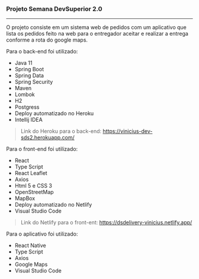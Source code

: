 ### Projeto Semana DevSuperior 2.0
---

O projeto consiste em um sistema web de pedidos com um aplicativo
que lista os pedidos feito na web para o entregador aceitar e realizar a entrega conforme a rota do google maps.

Para o back-end foi utilizado:
- Java 11
- Spring Boot
- Spring Data
- Spring Security
- Maven
- Lombok
- H2
- Postgress
- Deploy automatizado no Heroku
- Intellij IDEA 

> Link do Heroku para o back-end: https://vinicius-dev-sds2.herokuapp.com/

Para o front-end foi utilizado:
- React
- Type Script
- React Leaflet
- Axios
- Html 5 e CSS 3
- OpenStreetMap
- MapBox
- Deploy automatizado no Netlify
- Visual Studio Code

> Link do Netlify para o front-ent: https://dsdelivery-vinicius.netlify.app/

Para o aplicativo foi utilizado:
- React Native
- Type Script
- Axios
- Google Maps
- Visual Studio Code
